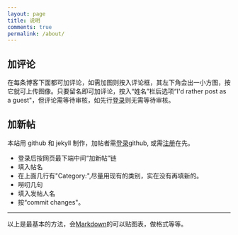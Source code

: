 ```yaml
---
layout: page
title: 说明
comments: true
permalink: /about/
---
```

## 加评论
在每条博客下面都可加评论，如需加图则按入评论框，其左下角会出一小方图，按它就可上传图像。只要留名即可加评论，按入“姓名”栏后选项“I'd rather post as a guest"，但评论需等待审核，如先行[登录](https://disqus.com/profile/login/)则无需等待审核。 
   
## 加新帖
本站用 github 和 jekyll 制作，加帖者需[登录](https://github.com/login)github, 或需[注册](https://github.com/join)在先。    
   - 登录后按网页最下端中间“加新帖”链   
   - 填入帖名    
   - 在上面几行有"Category:",尽量用现有的类别，实在没有再填新的。  
   - 嘮叨几句   
   - 填入发帖人名
   - 按“commit changes"。  
  
-----------------
以上是最基本的方法，会[Markdown](http://www.jianshu.com/p/q81RER)的可以贴图表，做格式等等。


